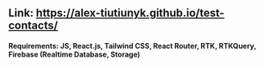 ## Link: https://alex-tiutiunyk.github.io/test-contacts/

#### Requirements: JS, React.js, Tailwind CSS, React Router, RTK, RTKQuery, Firebase (Realtime Database, Storage)